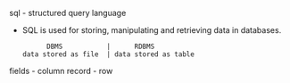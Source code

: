sql - structured query language

* SQL is used for storing, manipulating and retrieving data in databases.

            DBMS           |      RDBMS
      data stored as file  | data stored as table
   
fields - column 
record - row
 
